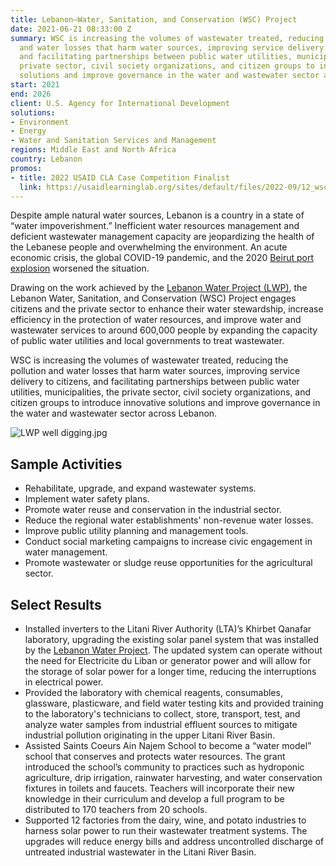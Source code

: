 ```yaml
---
title: Lebanon—Water, Sanitation, and Conservation (WSC) Project
date: 2021-06-21 08:33:00 Z
summary: WSC is increasing the volumes of wastewater treated, reducing the pollution
  and water losses that harm water sources, improving service delivery to citizens,
  and facilitating partnerships between public water utilities, municipalities, the
  private sector, civil society organizations, and citizen groups to introduce innovative
  solutions and improve governance in the water and wastewater sector across Lebanon.
start: 2021
end: 2026
client: U.S. Agency for International Development
solutions:
- Environment
- Energy
- Water and Sanitation Services and Management
regions: Middle East and North Africa
country: Lebanon
promos:
- title: 2022 USAID CLA Case Competition Finalist
  link: https://usaidlearninglab.org/sites/default/files/2022-09/12_wsc_lebanon_case_submittal_to_the_2022_cla_competition_-_christelle_safi_lebanon_ce.pdf
---
```


Despite ample natural water sources, Lebanon is a country in a state of “water impoverishment.” Inefficient water resources management and deficient wastewater management capacity are jeopardizing the health of the Lebanese people and overwhelming the environment. An acute economic crisis, the global COVID-19 pandemic, and the 2020 [Beirut port explosion](https://en.wikipedia.org/wiki/2020_Beirut_explosion) worsened the situation. 

Drawing on the work achieved by the [Lebanon Water Project (LWP)](https://www.dai.com/our-work/projects/lebanon-water-project-lwp), the Lebanon Water, Sanitation, and Conservation (WSC) Project engages citizens and the private sector to enhance their water stewardship, increase efficiency in the protection of water resources, and improve water and wastewater services to around 600,000 people by expanding the capacity of public water utilities and local governments to treat wastewater.
 
WSC is increasing the volumes of wastewater treated, reducing the pollution and water losses that harm water sources, improving service delivery to citizens, and facilitating partnerships between public water utilities, municipalities, the private sector, civil society organizations, and citizen groups to introduce innovative solutions and improve governance in the water and wastewater sector across Lebanon.
  
![LWP well digging.jpg](/uploads/LWP%20well%20digging.jpg)

## Sample Activities

* Rehabilitate, upgrade, and expand wastewater systems.
* Implement water safety plans.
* Promote water reuse and conservation in the industrial sector.
* Reduce the regional water establishments' non-revenue water losses.
* Improve public utility planning and management tools.
* Conduct social marketing campaigns to increase civic engagement in water management.
* Promote wastewater or sludge reuse opportunities for the agricultural sector.

## Select Results

* Installed inverters to the Litani River Authority (LTA)’s Khirbet Qanafar laboratory, upgrading the existing solar panel system that was installed by the [Lebanon Water Project](https://www.dai.com/our-work/projects/lebanon-water-project-lwp). The updated system can operate without the need for Electricite du Liban or generator power and will allow for the storage of solar power for a longer time, reducing the interruptions in electrical power.
* Provided the laboratory with chemical reagents, consumables, glassware, plasticware, and field water testing kits and provided training to the laboratory's technicians to collect, store, transport, test, and analyze water samples from industrial effluent sources to mitigate industrial pollution originating in the upper Litani River Basin.
* Assisted Saints Coeurs Ain Najem School to become a “water model” school that conserves and protects water resources. The grant introduced the school’s community to practices such as hydroponic agriculture, drip irrigation, rainwater harvesting, and water conservation fixtures in toilets and faucets. Teachers will incorporate their new knowledge in their curriculum and develop a full program to be distributed to 170 teachers from 20 schools.
* Supported 12 factories from the dairy, wine, and potato industries to harness solar power to run their wastewater treatment systems. The upgrades will reduce energy bills and address uncontrolled discharge of untreated industrial wastewater in the Litani River Basin.
